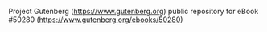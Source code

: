 Project Gutenberg (https://www.gutenberg.org) public repository for
eBook #50280 (https://www.gutenberg.org/ebooks/50280)
